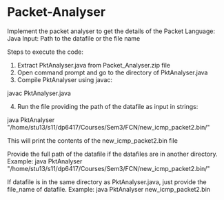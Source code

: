 # Packet-Analyser

Implement the packet analyser to get the details of the Packet
Language: Java
Input: Path to the datafile or the file name

Steps to execute the code:

1. Extract PktAnalyser.java from Packet_Analyser.zip file
2. Open command prompt and go to the directory of PktAnalyser.java
3. Compile PktAnalyser using javac:

javac PktAnalyser.java

4. Run the file providing the path of the datafile as input in strings:

java PktAnalyser "/home/stu13/s11/dp6417/Courses/Sem3/FCN/new_icmp_packet2.bin/"

This will print the contents of the new_icmp_packet2.bin file


Provide the full path of the datafile if the datafiles are in another directory.
Example: java PktAnalyser "/home/stu13/s11/dp6417/Courses/Sem3/FCN/new_icmp_packet2.bin/"

If datafile is in the same directory as PktAnalyser.java, just provide the file_name of datafile.
Example: java PktAnalyser new_icmp_packet2.bin

